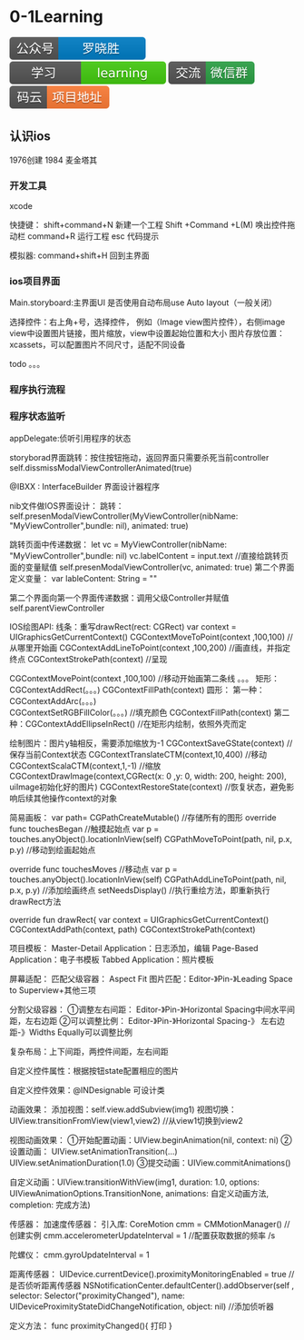 # 0-1Learning

![alt text](../../static/common/svg/luoxiaosheng.svg "公众号")
![alt text](../../static/common/svg/luoxiaosheng_learning.svg "学习")
![alt text](../../static/common/svg/luoxiaosheng_wechat.svg "微信")
![alt text](../../static/common/svg/luoxiaosheng_gitee.svg "码云")


## 认识ios

1976创建
1984 麦金塔其

### 开发工具
xcode

快捷键：
shift+command+N 新建一个工程
Shift +Command +L(M)	唤出控件拖动栏
command+R 运行工程
esc 代码提示

模拟器:
command+shift+H 回到主界面

### ios项目界面

Main.storyboard:主界面UI
是否使用自动布局use Auto layout（一般关闭）

选择控件：右上角+号，选择控件，
例如（Image view图片控件），右侧image view中设置图片链接，图片缩放，view中设置起始位置和大小
图片存放位置：xcassets，可以配置图片不同尺寸，适配不同设备

todo 。。。


### 程序执行流程

### 程序状态监听


appDelegate:侦听引用程序的状态

storyborad界面跳转：按住按钮拖动，返回界面只需要杀死当前controller
self.dissmissModalViewControllerAnimated(true)

@IBXX : InterfaceBuilder 界面设计器程序

nib文件做IOS界面设计：
跳转：self.presenModalViewController(MyViewController(nibName: "MyViewController",bundle: nil), animated: true)

跳转页面中传递数据：
let vc = MyViewController(nibName: "MyViewController",bundle: nil)
vc.labelContent = input.text	//直接给跳转页面的变量赋值
self.presenModalViewController(vc, animated: true)
第二个界面定义变量：
var lableContent: String = ""

第二个界面向第一个界面传递数据：调用父级Controller并赋值
self.parentViewController

IOS绘图API:
线条：重写drawRect(rect: CGRect)
var context = UIGraphicsGetCurrentContext()
CGContextMoveToPoint(context ,100,100)		//从哪里开始画
CGContextAddLineToPoint(context ,100,200)	//画直线，并指定终点
CGContextStrokePath(context)			//呈现

CGContextMovePoint(context ,100,100)		//移动开始画第二条线
。。。
矩形：
CGContextAddRect(。。。)
CGContextFillPath(context)
圆形：
第一种：CGContextAddArc(。。。)	
CGContextSetRGBFillColor(。。。)	//填充颜色
CGContextFillPath(context)
第二种：CGContextAddEllipseInRect()	//在矩形内绘制，依照外壳而定

绘制图片：图片y轴相反，需要添加缩放为-1
CGContextSaveGState(context)		//保存当前Context状态
CGContextTranslateCTM(context,10,400)	//移动
CGContextScalaCTM(context,1,-1)	//缩放
CGContextDrawImage(context,CGRect(x: 0 ,y: 0, width: 200, height: 200), uiImage初始化好的图片)
CGContextRestoreState(context)	//恢复状态，避免影响后续其他操作context的对象	

简易画板：
var path= CGPathCreateMutable()	//存储所有的图形
override func touchesBegan	//触摸起始点
var p = touches.anyObject().locationInView(self)
CGPathMoveToPoint(path, nil, p.x, p.y)	//移动到绘画起始点

override func touchesMoves	//移动点
var p = touches.anyObject().locationInView(self)
CGPathAddLineToPoint(path, nil, p.x, p.y)	//添加绘画终点
setNeedsDisplay()		//执行重绘方法，即重新执行drawRect方法

override fun drawRect{
var context = UIGraphicsGetCurrentContext()
CGContextAddPath(context, path)
CGContextStrokePath(context)


项目模板：
Master-Detail Application：日志添加，编辑
Page-Based Application：电子书模板
Tabbed Application：照片模板

屏幕适配：
匹配父级容器：
Aspect Fit 
图片匹配：Editor-》Pin-》Leading Space to Superview+其他三项

分割父级容器：
①调整左右间距：
Editor-》Pin-》Horizontal Spacing中间水平间距，左右边距
②可以调整比例：
Editor-》Pin-》Horizontal Spacing-》 左右边距-》Widths Equally可以调整比例

复杂布局：上下间距，两控件间距，左右间距

自定义控件属性：根据按钮state配置相应的图片

自定义控件效果：@INDesignable 可设计类

动画效果：
添加视图：self.view.addSubview(img1)
视图切换：UIView.transitionFromView(view1,view2)	//从view1切换到view2

视图动画效果：
①开始配置动画：UIView.beginAnimation(nil, context: ni)
②设置动画：
UIView.setAnimationTransition(...)
UIView.setAnimationDuration(1.0)
③提交动画：UIView.commitAnimations()

自定义动画：UIView.transitionWithView(img1, duration: 1.0, 
options: UIViewAnimationOptions.TransitionNone, animations: 自定义动画方法, completion: 完成方法)

传感器：
加速度传感器：
引入库: CoreMotion
cmm = CMMotionManager()	//创建实例
cmm.accelerometerUpdateInterval = 1	//配置获取数据的频率 /s

陀螺仪：
cmm.gyroUpdateInterval = 1

距离传感器：
UIDevice.currentDevice().proximityMonitoringEnabled = true //是否侦听距离传感器
NSNotificationCenter.defaultCenter().addObserver(self
, selector: Selector("proximityChanged"), name: UIDeviceProximityStateDidChangeNotification, object: nil)	//添加侦听器

定义方法：
func proximityChanged(){
	打印
}


